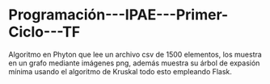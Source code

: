 # Programación---IPAE---Primer-Ciclo---TF
Algoritmo en Phyton que lee un archivo csv de 1500 elementos, los muestra en un grafo mediante imágenes png, además muestra su árbol de expasión mínima usando el algoritmo de Kruskal todo esto empleando Flask.
